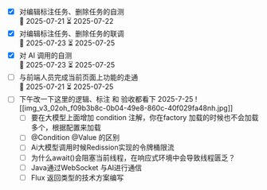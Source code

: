 - [x] 对编辑标注任务、删除任务的自测  
  📅 2025-07-21 ⏳ 2025-07-22
- [x] 对编辑标注任务、删除任务的联调  
  📅 2025-07-23 ⏳ 2025-07-25
- [x] 对 AI 调用的自测  
  📅 2025-07-23 ⏳ 2025-07-25
- [ ] 与前端人员完成当前页面上功能的走通  
  📅 2025-07-21 ⏳ 2025-07-25
- [ ] 下午改一下这里的逻辑、标注 和 验收都看下 2025-7-25
![[img_v3_02oh_f09b3b8c-0b04-49e8-860c-40f029fa48nh.jpg]]
  - [ ] 要在大模型上面增加 condition 注解，你在factory 加载的时候也不会加载多个，根据配置来加载
  - [ ] @Condition @Value 的区别
  - [ ] Ai大模型调用时候Redission实现的令牌桶限流
  - [ ] 为什么await()会阻塞当前线程，在响应式环境中会导致线程匮乏？
  - [ ] Java通过WebSocket 与AI进行通信
  - [ ] Flux<String> 返回类型的技术方案编写
